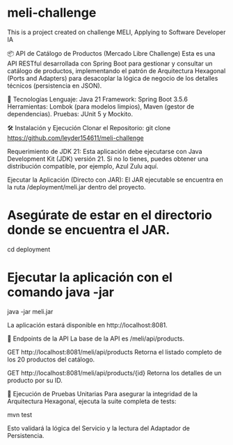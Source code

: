 # meli-challenge
This is a project created on challenge MELI, Applying to Software Developer IA

📦 API de Catálogo de Productos (Mercado Libre Challenge)
Esta es una API RESTful desarrollada con Spring Boot para gestionar y consultar un catálogo de productos, implementando el patrón de Arquitectura Hexagonal (Ports and Adapters) para desacoplar la lógica de negocio de los detalles técnicos (persistencia en JSON).

🚀 Tecnologías
Lenguaje: Java 21
Framework: Spring Boot 3.5.6
Herramientas: Lombok (para modelos limpios), Maven (gestor de dependencias).
Pruebas: JUnit 5 y Mockito.

🛠️ Instalación y Ejecución
Clonar el Repositorio:
git clone https://github.com/leyder154611/meli-challenge

Requerimiento de JDK 21:
Esta aplicación debe ejecutarse con Java Development Kit (JDK) versión 21.
Si no lo tienes, puedes obtener una distribución compatible, por ejemplo, Azul Zulu aquí.

Ejecutar la Aplicación (Directo con JAR):
El JAR ejecutable se encuentra en la ruta /deployment/meli.jar dentro del proyecto.

# Asegúrate de estar en el directorio donde se encuentra el JAR.
cd deployment 

# Ejecutar la aplicación con el comando java -jar
java -jar meli.jar

La aplicación estará disponible en http://localhost:8081.

📌 Endpoints de la API
La base de la API es /meli/api/products.

GET
http://localhost:8081/meli/api/products
Retorna el listado completo de los 20 productos del catálogo.

GET
http://localhost:8081/meli/api/products/{id}
Retorna los detalles de un producto por su ID.

🧪 Ejecución de Pruebas Unitarias
Para asegurar la integridad de la Arquitectura Hexagonal, ejecuta la suite completa de tests:

mvn test

Esto validará la lógica del Servicio y la lectura del Adaptador de Persistencia.
